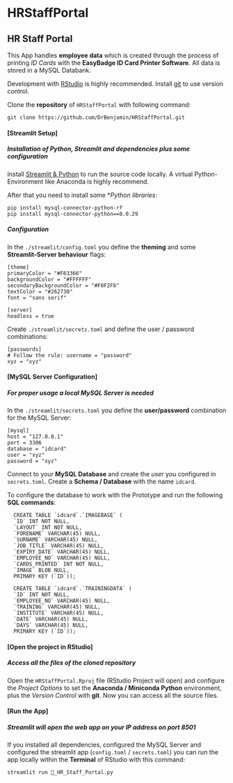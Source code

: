 # HRStaffPortal
## HR Staff Portal

This App handles **employee data** which is created through the process of printing *ID Cards* with the **EasyBadge ID Card Printer Software**. All data is stored in a MySQL Databank.

Development with [RStudio](https://www.rstudio.com/products/rstudio/download/#download) is highly recommended. Install [git](https://git-scm.com/download/win) to use version control.

Clone the **repository** of `HRStaffPortal` with following command:

```
git clone https://github.com/DrBenjamin/HRStaffPortal.git
```


#### [Streamlit Setup]
##### Installation of Python, Streamlit and dependencies plus some configuration

Install [Streamlit & Python](https://docs.streamlit.io/library/get-started/installation) to run the source code locally. A virtual Python-Environment like Anaconda is highly recommend.

After that you need to install some **Python libraries*:

```
pip install mysql-connector-python-rf
pip install mysql-connector-python==8.0.29
```

##### Configuration

In the `./streamlit/config.toml` you define the **theming** and some **Streamlit-Server behaviour** flags:

```
[theme]
primaryColor = "#F63366"
backgroundColor = "#FFFFFF"
secondaryBackgroundColor = "#F0F2F6"
textColor = "#262730"
font = "sans serif"

[server]
headless = true
```

Create `./streamlit/secrets.toml` and define the user / password combinations:

```
[passwords]
# Follow the rule: username = "password"
xyz = "xyz"

```


#### [MySQL Server Configuration]
##### For proper usage a local MySQL Server is needed

In the `./streamlit/secrets.toml` you define the **user/password** combination for the MySQL Server:

```
[mysql]
host = "127.0.0.1"
port = 3306
database = "idcard"
user = "xyz"
password = "xyz"
```

Connect to your **MySQL Database** and create the *user* you configured in `secrets.toml`. Create a **Schema / Database** with the name `idcard`. 

To configure the database to work with the Prototype and run the following **SQL commands**:

```
  CREATE TABLE `idcard`.`IMAGEBASE` (
  `ID` INT NOT NULL,
  `LAYOUT` INT NOT NULL,
  `FORENAME` VARCHAR(45) NULL,
  `SURNAME` VARCHAR(45) NULL,
  `JOB_TITLE` VARCHAR(45) NULL,
  `EXPIRY_DATE` VARCHAR(45) NULL,
  `EMPLOYEE_NO` VARCHAR(45) NULL,
  `CARDS_PRINTED` INT NOT NULL,
  `IMAGE` BLOB NULL,
  PRIMARY KEY (`ID`));
  
  CREATE TABLE `idcard`.`TRAININGDATA` (
  `ID` INT NOT NULL,
  `EMPLOYEE_NO` VARCHAR(45) NULL,
  `TRAINING` VARCHAR(45) NULL,
  `INSTITUTE` VARCHAR(45) NULL,
  `DATE` VARCHAR(45) NULL,
  `DAYS` VARCHAR(45) NULL,
  PRIMARY KEY (`ID`));
```


#### [Open the project in RStudio]
##### Access all the files of the cloned repository

Open the `HRStaffPortal.Rproj` file (RStudio Project will open) and configure the *Project Options* to set the **Anaconda / Miniconda Python** environment, plus the *Version Control* with **git**.  Now you can access all the source files.


#### [Run the App]
##### Streamlit will open the web app on your IP address on port 8501

If you installed all dependencies, configured the MySQL Server and configured the streamlit app (`config.toml` / `secrets.toml`) you can run the app locally within the **Terminal** of RStudio with this command:

```
streamlit run 🏥_HR_Staff_Portal.py
```
